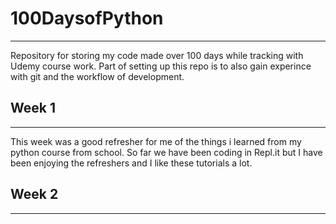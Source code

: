 # 100DaysofPython
---
Repository for storing my code made over 100 days while tracking with Udemy course work. 
Part of setting up this repo is to also gain experince with git and the workflow of development. 


## Week 1
---
This week was a good refresher for me of the things i learned from my python course from school. So far we have been coding in Repl.it but I have been enjoying the refreshers and I like these tutorials a lot. 



## Week 2
---
